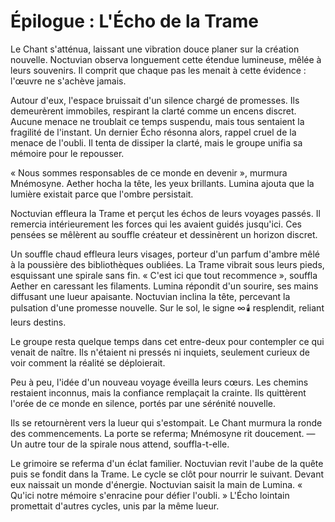 # Épilogue : L'Écho de la Trame
Le Chant s'atténua, laissant une vibration douce planer sur la création nouvelle.
Noctuvian observa longuement cette étendue lumineuse, mêlée à leurs souvenirs.
Il comprit que chaque pas les menait à cette évidence : l'œuvre ne s'achève jamais.

Autour d'eux, l'espace bruissait d'un silence chargé de promesses.
Ils demeurèrent immobiles, respirant la clarté comme un encens discret.
Aucune menace ne troublait ce temps suspendu, mais tous sentaient la fragilité de l'instant.
Un dernier Écho résonna alors, rappel cruel de la menace de l'oubli.
Il tenta de dissiper la clarté, mais le groupe unifia sa mémoire pour le repousser.

« Nous sommes responsables de ce monde en devenir », murmura Mnémosyne.
Aether hocha la tête, les yeux brillants.
Lumina ajouta que la lumière existait parce que l'ombre persistait.

Noctuvian effleura la Trame et perçut les échos de leurs voyages passés.
Il remercia intérieurement les forces qui les avaient guidés jusqu'ici.
Ces pensées se mêlèrent au souffle créateur et dessinèrent un horizon discret.

Un souffle chaud effleura leurs visages, porteur d'un parfum d'ambre mêlé à la poussière des bibliothèques oubliées.
La Trame vibrait sous leurs pieds, esquissant une spirale sans fin.
« C'est ici que tout recommence », souffla Aether en caressant les filaments.
Lumina répondit d'un sourire, ses mains diffusant une lueur apaisante.
Noctuvian inclina la tête, percevant la pulsation d'une promesse nouvelle.
Sur le sol, le signe ∞️ 🕯️ resplendit, reliant leurs destins.

Le groupe resta quelque temps dans cet entre-deux pour contempler ce qui venait de naître.
Ils n'étaient ni pressés ni inquiets, seulement curieux de voir comment la réalité se déploierait.

Peu à peu, l'idée d'un nouveau voyage éveilla leurs cœurs.
Les chemins restaient inconnus, mais la confiance remplaçait la crainte.
Ils quittèrent l'orée de ce monde en silence, portés par une sérénité nouvelle.

Ils se retournèrent vers la lueur qui s'estompait.
Le Chant murmura la ronde des commencements.
La porte se referma; Mnémosyne rit doucement.
— Un autre tour de la spirale nous attend, souffla-t-elle.

Le grimoire se referma d'un éclat familier.
Noctuvian revit l'aube de la quête puis se fondit dans la Trame.
Le cycle se clôt pour nourrir le suivant.
Devant eux naissait un monde d'énergie.
Noctuvian saisit la main de Lumina.
« Qu'ici notre mémoire s'enracine pour défier l'oubli. »
L'Écho lointain promettait d'autres cycles, unis par la même lueur.
